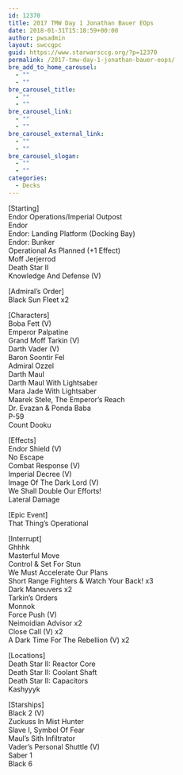 ```yaml
---
id: 12370
title: 2017 TMW Day 1 Jonathan Bauer EOps
date: 2018-01-31T15:18:59+00:00
author: pwsadmin
layout: swccgpc
guid: https://www.starwarsccg.org/?p=12370
permalink: /2017-tmw-day-1-jonathan-bauer-eops/
bre_add_to_home_carousel:
  - ""
  - ""
bre_carousel_title:
  - ""
  - ""
bre_carousel_link:
  - ""
  - ""
bre_carousel_external_link:
  - ""
  - ""
bre_carousel_slogan:
  - ""
  - ""
categories:
  - Decks
---
```

[Starting]  
Endor Operations/Imperial Outpost  
Endor  
Endor: Landing Platform (Docking Bay)  
Endor: Bunker  
Operational As Planned (+1 Effect)  
Moff Jerjerrod  
Death Star II  
Knowledge And Defense (V)

[Admiral’s Order]  
Black Sun Fleet x2

[Characters]  
Boba Fett (V)  
Emperor Palpatine  
Grand Moff Tarkin (V)  
Darth Vader (V)  
Baron Soontir Fel  
Admiral Ozzel  
Darth Maul  
Darth Maul With Lightsaber  
Mara Jade With Lightsaber  
Maarek Stele, The Emperor’s Reach  
Dr. Evazan & Ponda Baba  
P-59  
Count Dooku

[Effects]  
Endor Shield (V)  
No Escape  
Combat Response (V)  
Imperial Decree (V)  
Image Of The Dark Lord (V)  
We Shall Double Our Efforts!  
Lateral Damage

[Epic Event]  
That Thing’s Operational

[Interrupt]  
Ghhhk  
Masterful Move  
Control & Set For Stun  
We Must Accelerate Our Plans  
Short Range Fighters & Watch Your Back! x3  
Dark Maneuvers x2  
Tarkin’s Orders  
Monnok  
Force Push (V)  
Neimoidian Advisor x2  
Close Call (V) x2  
A Dark Time For The Rebellion (V) x2

[Locations]  
Death Star II: Reactor Core  
Death Star II: Coolant Shaft  
Death Star II: Capacitors  
Kashyyyk

[Starships]  
Black 2 (V)  
Zuckuss In Mist Hunter  
Slave I, Symbol Of Fear  
Maul’s Sith Infiltrator  
Vader’s Personal Shuttle (V)  
Saber 1  
Black 6